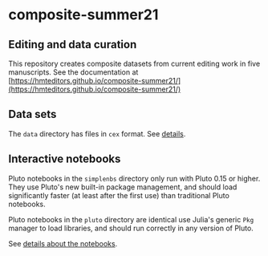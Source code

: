 # composite-summer21


## Editing and data curation

This repository creates composite datasets from current editing work in five manuscripts.  See the documentation at [https://hmteditors.github.io/composite-summer21/](https://hmteditors.github.io/composite-summer21/)

## Data sets

The `data` directory has files in `cex` format.  See [details](https://hmteditors.github.io/composite-summer21/datasets/).

## Interactive notebooks

Pluto notebooks in the `simplenbs` directory only run with Pluto 0.15 or higher.  They use Pluto's new built-in package management, and should load significantly faster (at least after the first use) than traditional Pluto notebooks.

Pluto notebooks in the `pluto` directory are identical use Julia's generic `Pkg` manager to load libraries, and should run correctly in any version of Pluto.

See [details about the notebooks](https://hmteditors.github.io/composite-summer21/nbs/).